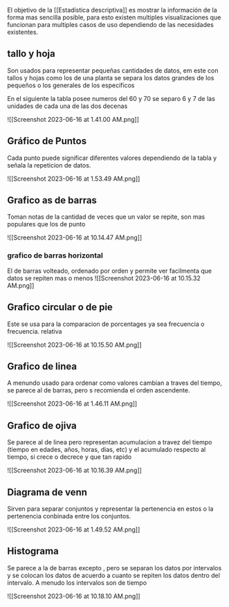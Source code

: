 El objetivo de la [[Estadística  descriptiva]] es mostrar la información  de la forma mas sencilla posible, para esto existen multiples visualizaciones que funcionan para multiples casos de uso dependiendo de las necesidades existentes.


## tallo y hoja

Son usados para representar pequeñas cantidades de datos, em este con tallos y hojas como los de una planta se separa los datos grandes de los pequeños o los generales de los especificos

En el siguiente la tabla posee numeros del 60 y 70 se separo 6 y 7 de las unidades de cada una de las dos decenas

![[Screenshot 2023-06-16 at 1.41.00 AM.png]]

## Gráfico  de Puntos
Cada punto puede significar diferentes valores dependiendo de la tabla y señala la repeticion de datos.

![[Screenshot 2023-06-16 at 1.53.49 AM.png]]

## Grafico as de barras
Toman notas de la cantidad de veces que un valor se repite, son mas populares que los de punto

![[Screenshot 2023-06-16 at 10.14.47 AM.png]]

### grafico de barras horizontal
El de barras volteado, ordenado por orden y permite ver facilmenta que datos se repiten mas o menos
![[Screenshot 2023-06-16 at 10.15.32 AM.png]]

## Grafico circular o de pie
Este se usa para la comparacion de porcentages ya sea frecuencia o frecuencia. relativa

![[Screenshot 2023-06-16 at 10.15.50 AM.png]]

## Grafico de linea
A menundo usado para ordenar como valores cambian a traves del tiempo, se parece al de barras, pero s recomienda el orden ascendente.

![[Screenshot 2023-06-16 at 1.46.11 AM.png]]

## Grafico de ojiva
Se parece al de linea pero representan acumulacion a travez del tiempo (tiempo en edades, años, horas, dias, etc) y el acumulado respecto al tiempo, si crece o decrece y que tan rapido

![[Screenshot 2023-06-16 at 10.16.39 AM.png]]

## Diagrama de venn
Sirven para separar conjuntos y representar la pertenencia en estos o la pertenencia conbinada entre los conjuntos.

![[Screenshot 2023-06-16 at 1.49.52 AM.png]]

## Histograma
Se parece a la de barras excepto , pero se separan los datos por intervalos y se colocan los datos de acuerdo a cuanto se repiten los datos dentro del intervalo. A menudo los intervalos son de tiempo 

![[Screenshot 2023-06-16 at 10.18.10 AM.png]]
